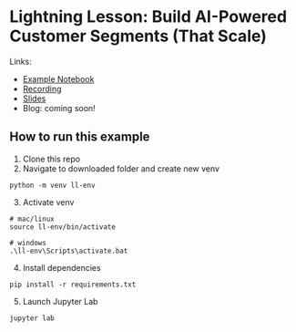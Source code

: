 # Lightning Lesson: Build AI-Powered Customer Segments (That Scale)

Links:
- [Example Notebook](https://github.com/ShawhinT/AI-Builders-Bootcamp-3/blob/main/lightning-lesson/customer_segmentation_example.ipynb)
- [Recording](https://youtu.be/QvxuR8uLPFs)
- [Slides](https://github.com/ShawhinT/AI-Builders-Bootcamp-3/blob/main/lightning-lesson/slides.pdf)
- Blog: coming soon!

## How to run this example

1. Clone this repo
2. Navigate to downloaded folder and create new venv
```
python -m venv ll-env
```
3. Activate venv
```
# mac/linux
source ll-env/bin/activate

# windows
.\ll-env\Scripts\activate.bat
```
4. Install dependencies
```
pip install -r requirements.txt
```
5. Launch Jupyter Lab
```
jupyter lab
```
